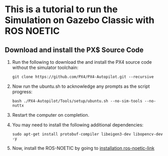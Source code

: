 # This is a tutorial to run the Simulation on Gazebo Classic with ROS NOETIC 

## Download and install the PX$ Source Code

1. Run the following to download the and install the PX4 source code without the simulator toolchain:

    ```
    git clone https://github.com/PX4/PX4-Autopilot.git --recursive

    ```
2. Now run the ubuntu.sh to acknowledge any prompts as the script progress:

    ```
    bash ./PX4-Autopilot/Tools/setup/ubuntu.sh --no-sim-tools --no-nuttx

    ```

3. Restart the computer on completion.

4. You may need to install the following additional dependencies:


    ```
    sudo apt-get install protobuf-compiler libeigen3-dev libopencv-dev -y

    ```
5. Now, install the ROS-NOETIC by going to [installation ros-noetic-link](link)


